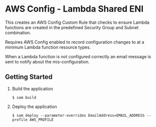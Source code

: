 # AWS Config - Lambda Shared ENI

This creates an AWS Config Custom Rule that checks to ensure Lambda functions are created in the predefined Security Group and Subnet combination.

Requires AWS Config enabled to record configuration changes to at a minimum Lambda function resource types.

When a Lambda function is not configured correctly an email message is sent to notify about the mis-configuration.

## Getting Started

1. Build the application

   ```
   $ sam build
   ```

2. Deploy the application

   ```
   $ sam deploy --parameter-overrides EmailAddress=EMAIL_ADDRESS --profile AWS_PROFILE
   ```

